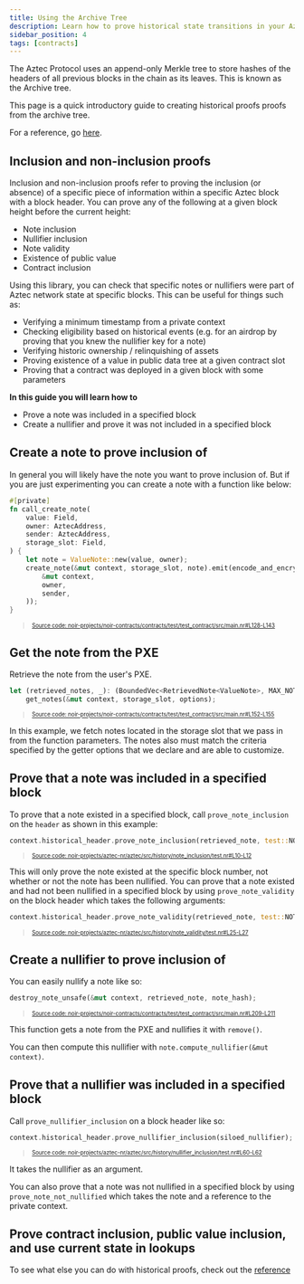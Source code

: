 ```yaml
---
title: Using the Archive Tree
description: Learn how to prove historical state transitions in your Aztec smart contracts.
sidebar_position: 4
tags: [contracts]
---
```


The Aztec Protocol uses an append-only Merkle tree to store hashes of the headers of all previous blocks in the chain as its leaves. This is known as the Archive tree.

This page is a quick introductory guide to creating historical proofs proofs from the archive tree.

For a reference, go [here](../../../reference/smart_contract_reference/aztec-nr/aztec/history/contract_inclusion.md).

## Inclusion and non-inclusion proofs

Inclusion and non-inclusion proofs refer to proving the inclusion (or absence) of a specific piece of information within a specific Aztec block with a block header. You can prove any of the following at a given block height before the current height:

- Note inclusion
- Nullifier inclusion
- Note validity
- Existence of public value
- Contract inclusion

Using this library, you can check that specific notes or nullifiers were part of Aztec network state at specific blocks. This can be useful for things such as:

- Verifying a minimum timestamp from a private context
- Checking eligibility based on historical events (e.g. for an airdrop by proving that you knew the nullifier key for a note)
- Verifying historic ownership / relinquishing of assets
- Proving existence of a value in public data tree at a given contract slot
- Proving that a contract was deployed in a given block with some parameters

**In this guide you will learn how to**

- Prove a note was included in a specified block
- Create a nullifier and prove it was not included in a specified block

## Create a note to prove inclusion of

In general you will likely have the note you want to prove inclusion of. But if you are just experimenting you can create a note with a function like below:

```rust title="create_note" showLineNumbers 
#[private]
fn call_create_note(
    value: Field,
    owner: AztecAddress,
    sender: AztecAddress,
    storage_slot: Field,
) {
    let note = ValueNote::new(value, owner);
    create_note(&mut context, storage_slot, note).emit(encode_and_encrypt_note(
        &mut context,
        owner,
        sender,
    ));
}
```
> <sup><sub><a href="https://github.com/AztecProtocol/aztec-packages/blob/v1.2.0/noir-projects/noir-contracts/contracts/test/test_contract/src/main.nr#L128-L143" target="_blank" rel="noopener noreferrer">Source code: noir-projects/noir-contracts/contracts/test/test_contract/src/main.nr#L128-L143</a></sub></sup>


## Get the note from the PXE

Retrieve the note from the user's PXE.

```rust title="get_note_from_pxe" showLineNumbers 
let (retrieved_notes, _): (BoundedVec<RetrievedNote<ValueNote>, MAX_NOTE_HASH_READ_REQUESTS_PER_CALL>, BoundedVec<Field, MAX_NOTE_HASH_READ_REQUESTS_PER_CALL>) =
    get_notes(&mut context, storage_slot, options);
```
> <sup><sub><a href="https://github.com/AztecProtocol/aztec-packages/blob/v1.2.0/noir-projects/noir-contracts/contracts/test/test_contract/src/main.nr#L152-L155" target="_blank" rel="noopener noreferrer">Source code: noir-projects/noir-contracts/contracts/test/test_contract/src/main.nr#L152-L155</a></sub></sup>


In this example, we fetch notes located in the storage slot that we pass in from the function parameters. The notes also must match the criteria specified by the getter options that we declare and are able to customize.

## Prove that a note was included in a specified block

To prove that a note existed in a specified block, call `prove_note_inclusion` on the `header` as shown in this example:

```rust title="prove_note_inclusion" showLineNumbers 
context.historical_header.prove_note_inclusion(retrieved_note, test::NOTE_STORAGE_SLOT);
```
> <sup><sub><a href="https://github.com/AztecProtocol/aztec-packages/blob/v1.2.0/noir-projects/aztec-nr/aztec/src/history/note_inclusion/test.nr#L10-L12" target="_blank" rel="noopener noreferrer">Source code: noir-projects/aztec-nr/aztec/src/history/note_inclusion/test.nr#L10-L12</a></sub></sup>


This will only prove the note existed at the specific block number, not whether or not the note has been nullified. You can prove that a note existed and had not been nullified in a specified block by using `prove_note_validity` on the block header which takes the following arguments:

```rust title="prove_note_validity" showLineNumbers 
context.historical_header.prove_note_validity(retrieved_note, test::NOTE_STORAGE_SLOT, context);
```
> <sup><sub><a href="https://github.com/AztecProtocol/aztec-packages/blob/v1.2.0/noir-projects/aztec-nr/aztec/src/history/note_validity/test.nr#L25-L27" target="_blank" rel="noopener noreferrer">Source code: noir-projects/aztec-nr/aztec/src/history/note_validity/test.nr#L25-L27</a></sub></sup>


## Create a nullifier to prove inclusion of

You can easily nullify a note like so:

```rust title="nullify_note" showLineNumbers 
destroy_note_unsafe(&mut context, retrieved_note, note_hash);
```
> <sup><sub><a href="https://github.com/AztecProtocol/aztec-packages/blob/v1.2.0/noir-projects/noir-contracts/contracts/test/test_contract/src/main.nr#L209-L211" target="_blank" rel="noopener noreferrer">Source code: noir-projects/noir-contracts/contracts/test/test_contract/src/main.nr#L209-L211</a></sub></sup>


This function gets a note from the PXE and nullifies it with `remove()`.

You can then compute this nullifier with `note.compute_nullifier(&mut context)`.

## Prove that a nullifier was included in a specified block

Call `prove_nullifier_inclusion` on a block header like so:

```rust title="prove_nullifier_inclusion" showLineNumbers 
context.historical_header.prove_nullifier_inclusion(siloed_nullifier);
```
> <sup><sub><a href="https://github.com/AztecProtocol/aztec-packages/blob/v1.2.0/noir-projects/aztec-nr/aztec/src/history/nullifier_inclusion/test.nr#L60-L62" target="_blank" rel="noopener noreferrer">Source code: noir-projects/aztec-nr/aztec/src/history/nullifier_inclusion/test.nr#L60-L62</a></sub></sup>


It takes the nullifier as an argument.

You can also prove that a note was not nullified in a specified block by using `prove_note_not_nullified` which takes the note and a reference to the private context.

## Prove contract inclusion, public value inclusion, and use current state in lookups

To see what else you can do with historical proofs, check out the [reference](../../../reference/smart_contract_reference/aztec-nr/aztec/history/contract_inclusion.md)
